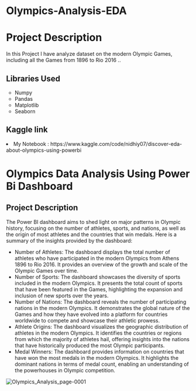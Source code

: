 # Olympics-Analysis-EDA

# Project Description
In this Project I have analyze  dataset on the modern Olympic Games, including all the Games from 1896 to Rio 2016 ..

  ## Libraries Used
<ul style="list-style-type:circle;">
  <li>Numpy</li>
  <li>Pandas </li>
  <li>Matplotlib</li>
  <li>Seaborn</li>	
  </ul>
 


## Kaggle link

  <li> My Notebook : https://www.kaggle.com/code/nidhiy07/discover-eda-about-olympics-using-powerbi </li>
</ul>

# Olympics Data Analysis Using Power Bi Dashboard

## Project Description
The Power BI dashboard aims to shed light on major patterns in Olympic history, focusing on the number of athletes, sports, and nations, as well as the origin of most athletes and the countries that win medals. Here is a summary of the insights provided by the dashboard:

- Number of Athletes: The dashboard displays the total number of athletes who have participated in the modern Olympics from Athens 1896 to Rio 2016. It provides an overview of the growth and scale of the Olympic Games over time.
- Number of Sports: The dashboard showcases the diversity of sports included in the modern Olympics. It presents the total count of sports that have been featured in the Games, highlighting the expansion and inclusion of new sports over the years.
- Number of Nations: The dashboard reveals the number of participating nations in the modern Olympics. It demonstrates the global nature of the Games and how they have evolved into a platform for countries worldwide to compete and showcase their athletic prowess.
- Athlete Origins: The dashboard visualizes the geographic distribution of athletes in the modern Olympics. It identifies the countries or regions from which the majority of athletes hail, offering insights into the nations that have historically produced the most Olympic participants.
- Medal Winners: The dashboard provides information on countries that have won the most medals in the modern Olympics. It highlights the dominant nations in terms of medal count, enabling an understanding of the powerhouses in Olympic competition.

![Olympics_Analysis_page-0001](https://github.com/nidhiy7/Sql-Queries-Practise/assets/80893000/1dffcb76-0f19-4aa0-a606-c49c426400be)
